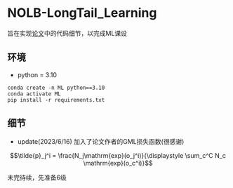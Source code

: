 # NOLB-LongTail_Learning
旨在实现[论文](https://arxiv.org/abs/2303.03630)中的代码细节，以完成ML课设

## 环境
* python = 3.10

```
conda create -n ML python==3.10
conda activate ML
pip install -r requirements.txt
```
## 细节

* update(2023/6/16) 加入了论文作者的GML损失函数(很感谢)


$$\tilde{p}_j^i = \frac{N_j\mathrm{exp}(o_j^i)}{\displaystyle \sum_c^C N_c \mathrm{exp}(o_c^i)}$$

未完待续，先准备6级
